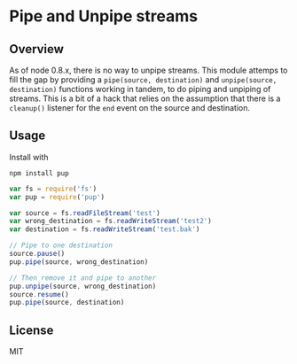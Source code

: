 # Pipe and Unpipe streams

## Overview

As of node 0.8.x, there is no way to unpipe streams. This module attemps to fill the gap by providing a `pipe(source, destination)` and `unpipe(source, destination)` functions working in tandem, to do piping and unpiping of streams.
This is a bit of a hack that relies on the assumption that there is a `cleanup()` listener for the `end` event on the source and destination.

## Usage

Install with

    npm install pup

``` javascript
var fs = require('fs')
var pup = require('pup')

var source = fs.readFileStream('test')
var wrong_destination = fs.readWriteStream('test2')
var destination = fs.readWriteStream('test.bak')

// Pipe to one destination
source.pause()
pup.pipe(source, wrong_destination)

// Then remove it and pipe to another
pup.unpipe(source, wrong_destination)
source.resume()
pup.pipe(source, destination)
```

## License

MIT